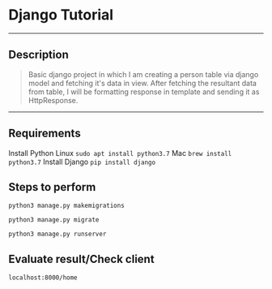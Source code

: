 # Django Tutorial

----
## Description
> Basic django project in which I am creating a person table via django model and  fetching it's data in view. After fetching the resultant data from table, I will be formatting response in template and sending it as HttpResponse.

----

## Requirements
Install Python
Linux
`sudo apt install python3.7`
Mac
`brew install python3.7`
Install Django
`pip install django`

## Steps to perform

`python3 manage.py makemigrations`

`python3 manage.py migrate`

`python3 manage.py runserver`

## Evaluate result/Check client

`localhost:8000/home`



